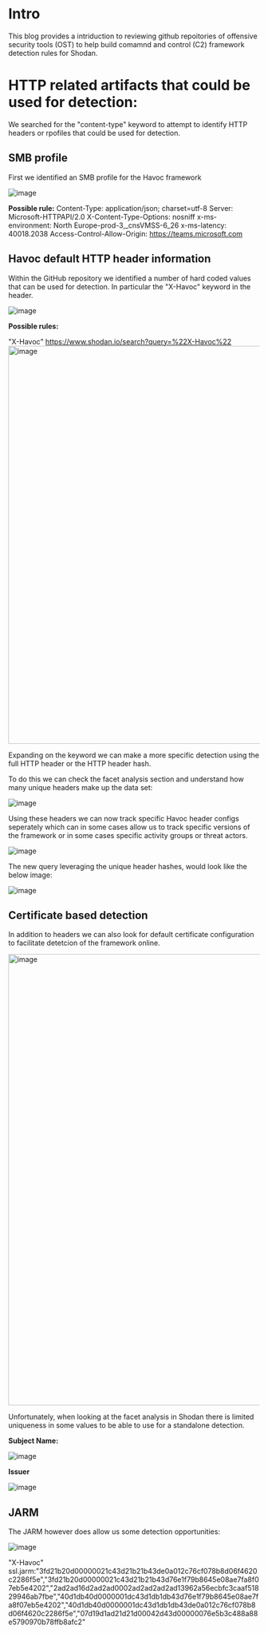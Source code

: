 # Intro
This blog provides a intriduction to reviewing github repoitories of offensive security tools (OST) to help build comamnd and control (C2) framework detection rules for Shodan.

# HTTP related artifacts that could be used for detection:
We searched for the "content-type" keyword to attempt to identify HTTP headers or rpofiles that could be used for detection.

## SMB profile
First we identified an SMB profile for the Havoc framework

![image](https://github.com/m4nbat/SecBlogs/assets/16122365/61d517c4-e872-438f-bd45-cf4b2abbaa1e)

**Possible rule:**
Content-Type: application/json; charset=utf-8 Server: Microsoft-HTTPAPI/2.0 X-Content-Type-Options: nosniff x-ms-environment: North Europe-prod-3,_cnsVMSS-6_26 x-ms-latency: 40018.2038 Access-Control-Allow-Origin: https://teams.microsoft.com

## Havoc default HTTP header information
Within the GitHub repository we identified a number of hard coded values that can be used for detection. In particular the "X-Havoc" keyword in the header.

![image](https://github.com/m4nbat/SecBlogs/assets/16122365/c6436e1d-0c00-48d7-991c-b16035e7eb85)


**Possible rules:**

"X-Havoc"
https://www.shodan.io/search?query=%22X-Havoc%22
<img width="797" alt="image" src="https://github.com/m4nbat/SecBlogs/assets/16122365/10a0bde2-c136-42cc-b451-5e752a7fdfa0">

Expanding on the keyword we can make a more specific detection using the full HTTP header or the HTTP header hash.

To do this we can check the facet analysis section and understand how many unique headers make up the data set:

![image](https://github.com/m4nbat/SecBlogs/assets/16122365/759dcc3e-01de-40c7-85e6-8a7dc5c05f1a)

Using these headers we can now track specific Havoc header configs seperately which can in some cases allow us to track specific versions of the framework or in some cases specific activity groups or threat actors.

![image](https://github.com/m4nbat/SecBlogs/assets/16122365/73d20de2-3175-4ecd-8b72-3cbfea0581aa)

The new query leveraging the unique header hashes, would look like the below image:

![image](https://github.com/m4nbat/SecBlogs/assets/16122365/04399ff6-63f5-4343-a208-41e244c8c14e)

## Certificate based detection
In addition to headers we can also look for default certificate configuration to facilitate detetcion of the framework online.

<img width="904" alt="image" src="https://github.com/m4nbat/SecBlogs/assets/16122365/9f75b466-a459-45b0-acd2-5fe4793c9440">

Unfortunately, when looking at the facet analysis in Shodan there is limited uniqueness in some values to be able to use for a standalone detection. 

**Subject Name:**

![image](https://github.com/m4nbat/SecBlogs/assets/16122365/dfec1577-3cc6-4a80-9f1c-5731d9c1aa40)

**Issuer**

![image](https://github.com/m4nbat/SecBlogs/assets/16122365/2662c2bb-d88e-464b-bae7-8a34ba1999ee)

## JARM
The JARM however does allow us some detection opportunities:

![image](https://github.com/m4nbat/SecBlogs/assets/16122365/23830bc7-53a3-4410-88b9-d34112025ed9)

"X-Havoc" ssl.jarm:"3fd21b20d00000021c43d21b21b43de0a012c76cf078b8d06f4620c2286f5e","3fd21b20d00000021c43d21b21b43d76e1f79b8645e08ae7fa8f07eb5e4202","2ad2ad16d2ad2ad0002ad2ad2ad2ad13962a56ecbfc3caaf51829946ab7fbe","40d1db40d0000001dc43d1db1db43d76e1f79b8645e08ae7fa8f07eb5e4202","40d1db40d0000001dc43d1db1db43de0a012c76cf078b8d06f4620c2286f5e","07d19d1ad21d21d00042d43d00000076e5b3c488a88e5790970b78ffb8afc2"



